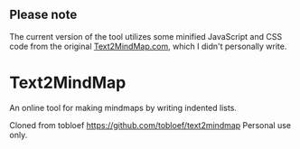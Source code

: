 ## Please note
The current version of the tool utilizes some minified JavaScript and CSS code from the original [Text2MindMap.com](http://www.text2mindmap.com), which I didn't personally write. 

# Text2MindMap
An online tool for making mindmaps by writing indented lists.

Cloned from tobloef https://github.com/tobloef/text2mindmap Personal use only.
